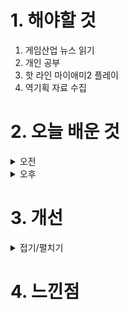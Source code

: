 
# 1. 해야할 것

1. 게임산업 뉴스 읽기 
2. 개인 공부  
3. 핫 라인 마이애미2 플레이
4. 역기획 자료 수집



# 2. 오늘 배운 것

<details>
<summary>오전</summary>

## 오늘의 뉴스
### JDCR 철권 페어링 재경기
![image](https://github.com/JM94Ent/TIL-WIL/assets/143363550/1ab5fc56-e809-4669-a574-b095a181afb1)
```
대회측 잘못으로 선수가 패널티를 받은 경기
JDCR(잡다캐릭) 선수의 승리가 확실해 보이는 상황에서 블루투스 페어링 시도로 게임이 멈췄고
대회측은 경기 재시작을 했다.
결과는 JDCR의 패배로 경기가 종료되었다.

이렇게 운영하면 누가 이 대회에 참여하겠는가?
게임이 스포츠로 나아갈려면 이런 예외적 상황이나 운영도 같이 발전해야 한다.
```

### 로스트아크 유전병 유저를 위한 패치
![image](https://github.com/JM94Ent/TIL-WIL/assets/143363550/971c6c54-4847-4338-af3c-def0bb5aca39)
```
게임 패드에서 키보드를 누르면 비활성화 패치
게임 패드와 키보드 두개를 이용해서 로스트아크를 즐기던 유저가 해당 패치로 인해 게임을 즐기지 못하게 되었다.
개발진은 이를 듣자마자 변경가능하게 패치를 진행했고 해당 유저가 다시 게임을 즐길 수 있게 되었다.
유저 친화적 패치는 사람들이 계속 그 게임에 남고 즐길 수 있게 해준다.
로스트아크가 그 대표적인 예가 아닐까?
```
</details>


<details>
<summary>오후</summary>


</details>




# 3. 개선


<details>
<summary>접기/펼치기</summary>


</details>



# 4. 느낀점


